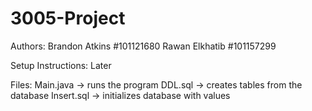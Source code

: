 # 3005-Project
Authors:
Brandon Atkins #101121680
Rawan Elkhatib #101157299

Setup Instructions:
Later

Files:
Main.java -> runs the program
DDL.sql -> creates tables from the database
Insert.sql -> initializes database with values 
